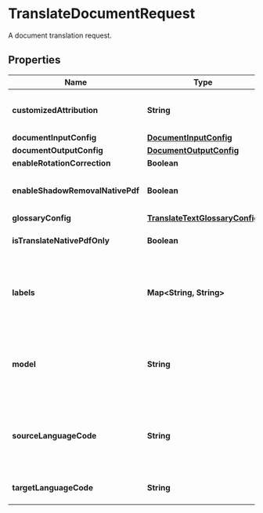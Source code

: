 

# TranslateDocumentRequest

A document translation request.

## Properties

| Name | Type | Description | Notes |
|------------ | ------------- | ------------- | -------------|
|**customizedAttribution** | **String** | Optional. This flag is to support user customized attribution. If not provided, the default is &#x60;Machine Translated by Google&#x60;. Customized attribution should follow rules in https://cloud.google.com/translate/attribution#attribution_and_logos |  [optional] |
|**documentInputConfig** | [**DocumentInputConfig**](DocumentInputConfig.md) |  |  [optional] |
|**documentOutputConfig** | [**DocumentOutputConfig**](DocumentOutputConfig.md) |  |  [optional] |
|**enableRotationCorrection** | **Boolean** | Optional. If true, enable auto rotation correction in DVS. |  [optional] |
|**enableShadowRemovalNativePdf** | **Boolean** | Optional. If true, use the text removal server to remove the shadow text on background image for native pdf translation. Shadow removal feature can only be enabled when is_translate_native_pdf_only: false &amp;&amp; pdf_native_only: false |  [optional] |
|**glossaryConfig** | [**TranslateTextGlossaryConfig**](TranslateTextGlossaryConfig.md) |  |  [optional] |
|**isTranslateNativePdfOnly** | **Boolean** | Optional. is_translate_native_pdf_only field for external customers. If true, the page limit of online native pdf translation is 300 and only native pdf pages will be translated. |  [optional] |
|**labels** | **Map&lt;String, String&gt;** | Optional. The labels with user-defined metadata for the request. Label keys and values can be no longer than 63 characters (Unicode codepoints), can only contain lowercase letters, numeric characters, underscores and dashes. International characters are allowed. Label values are optional. Label keys must start with a letter. See https://cloud.google.com/translate/docs/advanced/labels for more information. |  [optional] |
|**model** | **String** | Optional. The &#x60;model&#x60; type requested for this translation. The format depends on model type: - AutoML Translation models: &#x60;projects/{project-number-or-id}/locations/{location-id}/models/{model-id}&#x60; - General (built-in) models: &#x60;projects/{project-number-or-id}/locations/{location-id}/models/general/nmt&#x60;, If not provided, the default Google model (NMT) will be used for translation. |  [optional] |
|**sourceLanguageCode** | **String** | Optional. The BCP-47 language code of the input document if known, for example, \&quot;en-US\&quot; or \&quot;sr-Latn\&quot;. Supported language codes are listed in Language Support. If the source language isn&#39;t specified, the API attempts to identify the source language automatically and returns the source language within the response. Source language must be specified if the request contains a glossary or a custom model. |  [optional] |
|**targetLanguageCode** | **String** | Required. The BCP-47 language code to use for translation of the input document, set to one of the language codes listed in Language Support. |  [optional] |



